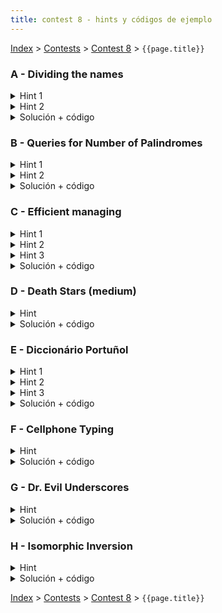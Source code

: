 ```yaml
---
title: contest 8 - hints y códigos de ejemplo
---
```


[Index](../index) > [Contests](../contests) > [Contest 8](../contests#contest-8) > ```{{page.title}}```

### A - Dividing the names
<details> 
  <summary>Hint 1</summary>
  Notar que la respuesta es igual a la suma de los largos abreviados x N. Por lo tanto, basta resolver el problema de separar los nombres de tal manera que la suma de los largos abreviados sea la mínima posible, y luego multiplicamos el resultado por N.
</details>
<details> 
  <summary>Hint 2</summary>
  La información de todos los nombres se puede comprimir en un trie. Piensa en cómo aprovchar el trie para encontrar la repartición óptima de los nombres entre calles y avenidas. Un hint clave: si tenemos varias palabras que pasan por el mismo nodo del trie, sólo podemos abreviar si es que mandamos una palabra a las calles y el resto a las avenidas o viceversa. Si mandamos dos o más a cada grupo, no podemos abreviar.
</details>
<details> 
  <summary>Solución + código</summary>
  La solución es hacer un backtracking + memoization sobre un trie (o en otras palabras, un DP sobre el trie). Los nodos de nuesro trie van a tener un contador count[nodo] que nos dice cuántas palabras pasaron por ese nodo cuando armamos el trie. Entonces nuestra función será DP(nodo, n) = la mínima suma de largos de los sufijos que parten desde este nodo, sujeto a que debemos mandar n sufijos a las calles y (count[nodo] - n) sufijos a las avenidas. La respuesta al problema original entonces está dada por DP(0, N), ya que 0 es la raíz, los sufijos que parten en la raíz son las palabras originales y debemos mandar N a las calles y el resto a las avenidas. La gran dificultad del problema queda entonces en la recurrencia. Si estamos resolviendo DP(nodo, n), supongamos que nodo tiene k hijos. Entonces el n lo tenemos que repartir entre los k hijos, es decir, tenemos que escoger n1, n2, ..., nk tales ques n1 + n2 + ... + nk = n, y resolver recursivamente DP(hijo_i, n_i). La forma de probar todos los posibles n1, n2, ..., nk se puede hacer con una función recursiva que por cada nodo hijo prueba todos los valores válidos con un for y luego llama recursivamente a la misma función para el siguiente hijo, y así sucesivamente. Ahora, con respecto a la respuesta misma, si estamos resolviendo DP(nodo, n), hay count[nodo] palabras que pasaron por nodo. Es decir, nodo contribuye con count[nodo] caracteres a la respuesta final, EXCEPTO si es que podemos aplicar abreviaciones. ¿Cuándo podemos abreviar? Si n == 1, podemos restar 1 a la respuesta ya que esta palabra está sola y se puede abreviar. Si el resto (count[nodo] - n) == 1, también se puede restar 1 a la respuesta ya que esta palabra está sola y se puede abreviar. <a href="https://github.com/PabloMessina/Competitive-Programming-Material/blob/master/Solved%20problems/LiveArchive/6824_DividingTheNames.cpp">Código de ejemplo</a>
</details>

### B - Queries for Number of Palindromes
<details> 
  <summary>Hint 1</summary>
  Dado el tamaño del string podemos preprocesar todos los substrings cuadráticamente para saber cuáles conforman palíndromos, esto puede ser chequeado con Rolling Hashing hacia ambos lados por ejemplo. Piensen en cómo usar este preprocesamiento para obtener la solución.
</details>
<details> 
  <summary>Hint 2</summary>
  Dados l y r, la cantidad de substrings en [l, r] es la cantidad en [l, r - 1] más la en [l + 1, r] menos la en [l + 1, r - 1] más 1 si el mismo substring [l, r] era un palíndromo.
</details>
<details> 
  <summary>Solución + código</summary>
  Usando los hints anteriores se puede armar un algoritmo de programación dinámica que cuente los substrings que son palíndromos para cada l y r usando la recursión del hint 2.
  <a href="https://github.com/BenjaminRubio/CompetitiveProgramming/blob/master/Problems/Codeforces/QueriesForNumberOfPalindromes.cpp">Código de ejemplo</a>
</details>

### C - Efficient managing
<details> 
  <summary>Hint 1</summary>
  Primero notemos que el grafo descrito corresponde a un árbol. En ese caso podemos precalcular el precio de viajar desde un nodo raíz a cualquiera de los otros nodos en tiempo lineal con un dfs. Basta hacer un dfs que acumule el xor de las aristas usadas, pues el xor de los valores sólo tiene aquellas potencias de 2 con apariciones impares.
</details>
<details> 
  <summary>Hint 2</summary>
  Notemos que si estamos analizando el nodo i, cualquier camino desde i se puede ver como parte del subárbol de i en el arbol con la raíz original o puede ser un camino que sube y luego baja por el árbol, en ambos casos, cualquier camino que salga de i tendrá un costo igual al xor del camino precalculado desde la raíz hasta i xor con el precalculado de la raíz al nodo final del camino tomado desde i. Luego el problema puede ser reformulado a precalcular como el hint 1 y para cada i encontrar cual de los valores precalculados genera un mayor xor al ser combinados con el precalculado para i.
</details>
<details> 
  <summary>Hint 3</summary>
  Finalmente noten que cada uno de los valores precalculados puede ser cisto como un string binario, para encontrar el que genera el mayor xor con otro de estos strings, digamos x, se puede tomar un approach greedy que va condicionando tomar aquellos números con bits más grandes que difieran a los de x. Para esto piensen en qué estructura les deja ordenar los strings por los valores separando cada vez que difieren.
</details>
<details> 
  <summary>Solución + código</summary>
  La solución corresponde a usar la reducción de los hints 1 y 2 y hacer un Trie de los strings binarios descritos en el hint 3. El Trie recibirá los valores precalculados en forma binaria pero los ingresará al Trie con los bits más grandes al principio. Esto pues podemos encontrar el mayor xor posible con los números guardados con respecto a un número x usando un approach greedy que elija bits distintos siempre que se pueda en el trie (analizando desde bits más grandes a menos igual que como fueron ingresados).
  <a href="https://github.com/BenjaminRubio/CompetitiveProgramming/blob/master/Problems/SPOJ/EfficientManaging.cpp">Código de ejemplo</a>
</details>


### D - Death Stars (medium)
<details> 
  <summary>Hint</summary>
  Piensa en una forma de acelerar la comparación entre strings.
</details>
<details> 
  <summary>Solución + código</summary>
  Usamos rolling hashing. Creamos una instancia de la clase hash por cada fila de la matriz vertical y por cada fila de la matriz horizontal. Luego hacemos un doble for y en cada caso con un tercer for hacemos M comparaciones aprovechando los hashes para ver si las submatrices de MxM coinciden. Para hacer el código más rápido, hacemos break del tercer for apenas algo no coincida. <a href="https://github.com/PabloMessina/Competitive-Programming-Material/blob/master/Solved%20problems/Codeforces/958A2_DeathStars(medium).cpp">Código de ejemplo</a>
</details>

### E - Diccionário Portuñol
<details> 
  <summary>Hint 1</summary>
  Podemos pensar el problema como descontar de la cantidad de combinaciones totales todos los que se repitan.
</details>
<details> 
  <summary>Hint 2</summary>
  Para contar las totales podemos contar cada prefijo en portugués posible usando un Trie de las palabras en portugúes, y para la cantidad de sufijos en español podemos usar un Trie de las palabras en español reversas (así no repetimos sufijos). Luego la cantidad de nodos usados en cada trie multiplicados es la cantidad total de combinaciones prefijo sufijo posibles. Sólo queda descontar las que se repitan.
</details>
<details> 
  <summary>Hint 3</summary>
  La única forma de que estemos contando combinaciones repetidas es que haya un prefijo en portugúes que termine con la misma letra que empieza un sufijo en español, así se podría tomar esa letra indistíntamente de ambos lados. Podemos precaluclar cuantos prefijos portugueses terminan en cada letra fácilmente usando un dfs sobre los nodos del trie. Lo mismo para las primeras letras de los sufijos en español.
</details>
<details> 
  <summary>Solución + código</summary>
  La solución consiste en descontar de lo contado según hint 1 las repeticiones como mencionadas en el hint 2. Para contarlas hacemos 2 dfs, uno que cuente prefijos en portugués terminados en cada letra (prefijos de largo mayor a 1 pues no puede ser vacío según enunciado y estamos contando repeticiones donde tomamos o no la última letra). En el otro dfs cada vez que encontramos un sufijo que empieze en una letra, descontamos de la respuesta la cantidad de prefijos que terminaban en ella.
  <a href="https://github.com/BenjaminRubio/CompetitiveProgramming/blob/master/Problems/UVA/DiccionarioPortunol.cpp">Código de ejemplo</a>
</details>


### F - Cellphone Typing
<details> 
  <summary>Hint</summary>
  Si comprimimos todo en un trie, ¿se te ocurre una forma fácil de resolver el problema?
</details>
<details> 
  <summary>Solución + código</summary>
  Metemos todas las palabras en un trie, y en cada nodo contamos la frecuencia de palabras que pasaron por ese nodo. Luego, simulamos el proceso de tipear cada palabra navegando el trie desde la raíz y usando los caracteres de la palabra como las instrucciones de navegación. Partimos sumando 1 porque el primer caracter siempre se tipea. Luego, los siguientes caracteres se autocompletan si y sólo si la transición en el trie es obligada (si el nodo anterior solo tiene un puro hijo), esto se puede chequear comparando los contadores, si son iguales no hay bifurcaciones. Al final dividimos la suma total por la cantidad de palabras. <a href="https://github.com/PabloMessina/Competitive-Programming-Material/blob/master/Solved%20problems/LiveArchive/6133_CellphoneTyping.cpp">Código de ejemplo</a>
</details>

### G - Dr. Evil Underscores
<details> 
  <summary>Hint</summary>
  Piensa que los números son strings de largo 30 en binario y con padding de 0's por la derecha de ser necesario. Piensa ahora que los metes en un trie. ¿Se te ocurre cómo resolver el problema?
</details>
<details> 
  <summary>Solución + código</summary>
  Armamos un trie con los números como lo sugiere el hint. Luego podemos encontrar el mínimo xor con un DFS sobre el trie desde la raíz. El DFS va a calcular el mínimo xor posible desde el nodo u. Si u tiene un puro hijo, entonces siempre podemos escoger el mismo bit para que en el xor nos de 0. Si u tienes dos hijos, entonces independiente de cuál bit escogamos, en el máximo siempre va a convenir escoger la rama con el bit opuesto, entonces siempre va a haber un bit prendido en la i-ésima posición (donde i es la profundidad del nodo u) y luego escogemos el mínimo entre los dos DFS's de los hijos. <a href="https://github.com/PabloMessina/Competitive-Programming-Material/blob/master/Solved%20problems/Codeforces/1285D_Dr.EvilUnderscores.cpp">Código de ejemplo</a>
</details>

### H - Isomorphic Inversion
<details> 
  <summary>Hint</summary>
  Piensen en una forma greedy de seleccionar los segmentos.
</details>
<details> 
  <summary>Solución + código</summary>
  Podemos armar los segmentos de forma greedy chequenando con k de 1 creciente separando los primeros y últimos k cada vez que el sustring de los primeros k que quedan sea igual al de los últimos k. Para chequear esto se puede usar hashing preprocesado de todo el string. la respuesta será cuantas veces se pudo separar * 2 más uno si sobraron cosas al medio.
  <a href="https://github.com/BenjaminRubio/CompetitiveProgramming/blob/master/Problems/Kattis/IsomorphicInversion.cpp">Código de ejemplo</a>
</details>

<!-- <details> 
  <summary>Hint</summary>   
</details>
<details> 
  <summary>Solución + código</summary>
  <a href="">Código de ejemplo</a>
</details> -->

[Index](../index) > [Contests](../contests) > [Contest 8](../contests#contest-8) > ```{{page.title}}```
